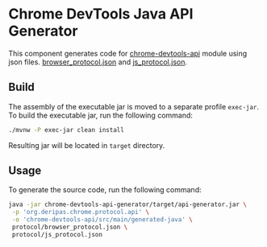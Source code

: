 # Chrome DevTools Java API Generator

This component generates code for [chrome-devtools-api](../chrome-devtools-api) module using json files. [browser_protocol.json](../protocol/browser_protocol.json) and [js_protocol.json](../protocol/js_protocol.json).

## Build
The assembly of the executable jar is moved to a separate profile `exec-jar`. To build the executable jar, run the following command:
```bash
./mvnw -P exec-jar clean install
```
Resulting jar will be located in `target` directory.

## Usage
To generate the source code, run the following command:
```bash
java -jar chrome-devtools-api-generator/target/api-generator.jar \
 -p 'org.deripas.chrome.protocol.api' \
 -o 'chrome-devtools-api/src/main/generated-java' \
 protocol/browser_protocol.json \
 protocol/js_protocol.json
```
